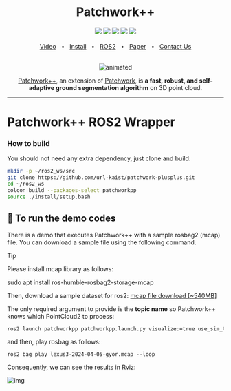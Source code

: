 <div align="center">
    <h1>Patchwork++</h1>
    <a href="https://github.com/url-kaist/patchwork-plusplus/tree/master/patchworkpp"><img src="https://img.shields.io/badge/-C++-blue?logo=cplusplus" /></a>
    <a href="https://github.com/url-kaist/patchwork-plusplus/tree/master"><img src="https://img.shields.io/badge/Python-3670A0?logo=python&logoColor=ffdd54" /></a>
    <a href="https://github.com/url-kaist/patchwork-plusplus/tree/master/ros"><img src="https://img.shields.io/badge/ROS2-Humble-blue" /></a>
    <a href="https://github.com/url-kaist/patchwork-plusplus/tree/master"><img src="https://img.shields.io/badge/Linux-FCC624?logo=linux&logoColor=black" /></a>
    <a href="https://ieeexplore.ieee.org/document/9981561"><img src="https://img.shields.io/badge/DOI-10.1109/IROS47612.2022.9981561-004088.svg"/>
    <br />
    <br />
    <a href=https://www.youtube.com/watch?v=fogCM159GRk>Video</a>
    <span>&nbsp;&nbsp;•&nbsp;&nbsp;</span>
    <a href="https://github.com/url-kaist/patchwork-plusplus/tree/master/README.md###Python">Install</a>
    <span>&nbsp;&nbsp;•&nbsp;&nbsp;</span>
    <a href="https://github.com/url-kaist/patchwork-plusplus/tree/master/ros">ROS2</a>
    <span>&nbsp;&nbsp;•&nbsp;&nbsp;</span>
    <a href=https://www.youtube.com/watch?v=fogCM159GRk>Paper</a>
    <span>&nbsp;&nbsp;•&nbsp;&nbsp;</span>
    <a href=https://github.com/url-kaist/patchwork-plusplus/issues>Contact Us</a>
  <br />
  <br />
  <p align="center"><img src=../pictures/patchwork++.gif alt="animated" /></p>

[Patchwork++][arXivlink], an extension of [Patchwork][patchworklink], is **a fast, robust, and self-adaptive ground segmentation algorithm** on 3D point cloud.
</div>

[arXivlink]: https://arxiv.org/abs/2207.11919
[patchworklink]: https://github.com/LimHyungTae/patchwork

---

# Patchwork++ ROS2 Wrapper

### How to build

You should not need any extra dependency, just clone and build:

```sh
mkdir -p ~/ros2_ws/src
git clone https://github.com/url-kaist/patchwork-plusplus.git
cd ~/ros2_ws
colcon build --packages-select patchworkpp
source ./install/setup.bash 
```

## :runner: To run the demo codes
There is a demo that executes Patchwork++ with a sample rosbag2 (mcap) file. You can download a sample file using the following command.

> [!TIP]
> Please install mcap library as follows:
> 
> sudo apt install ros-humble-rosbag2-storage-mcap
> 
> Then, download a sample dataset for ros2: [mcap file download [~540MB] ](https://laesze-my.sharepoint.com/:u:/g/personal/herno_o365_sze_hu/Eclwzn42FS9GunGay5LPq-EBA6U1dZseBFNDrr6P0MwB2w?download=1)


The only required argument to provide is the **topic name** so Patchwork++ knows which PointCloud2 to process:

```sh
ros2 launch patchworkpp patchworkpp.launch.py visualize:=true use_sim_time:=true cloud_topic:=/lexus3/os_center/points base_frame:=lexus3/os_center_a_laser_data_frame
```

and then, play rosbag as follows:

```
ros2 bag play lexus3-2024-04-05-gyor.mcap --loop
```

Consequently, we can see the results in Rviz:

![img](../pictures/patchwork2_in_ros2.gif)

